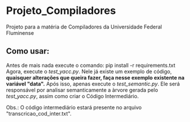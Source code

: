 # Projeto_Compiladores
 Projeto para a matéria de Compiladores da Universidade Federal Fluminense

## Como usar:
 Antes de mais nada execute o comando:
  pip install -r requirements.txt
 Agora, execute o *test_yacc.py*. Nele já existe um exemplo de código, **quaisquer alterações que queira fazer, faça nesse exemplo existente na variável "data".**
 Após isso, apenas execute o *test_semantic.py*. Ele será responsável por analisar semanticamente a àrvore gerada pelo *test_yacc.py*, assim como criar o Código Intermediário.

 Obs.: O código intermediário estará presente no arquivo "transcricao_cod_inter.txt".
